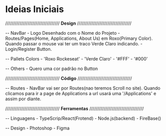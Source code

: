 # Ideias Iniciais


////////////////////////////////// __Design__ //////////////////////////////////

 -- NavBar
    - Logo Desenhado com o Nome do Projeto
    - Routes/Pages(Home, Applications, About Us) em Roxo(Primary Color).
      Quando passar o mouse vai ter um traco Verde Claro indicando.
    - Login/Register Button.

 -- Pallets Colors
    - 'Roxo Rockeseat'
    - 'Verde Claro'
    - '#FFF'
    - '#000'

 -- Others
    - Quero uma cor padrão no Button

////////////////////////////////// __Código__ //////////////////////////////////

 -- Routes
    - NavBar vai ser por Routes(nao teremos Scroll no site). Quando clicamos para
      ir a page de Applications a url usará uma '/Applications' e assim por diante.
      
      
////////////////////////////////// __Ferramentas__ //////////////////////////////////

  -- Linguagens
     - TypeScrip/React(Frotend)
     - Node.js(backend)
     - FireBase()
     
  -- Design
     - Photoshop
     - Figma
